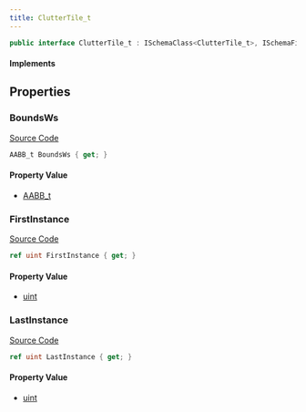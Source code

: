```yaml
---
title: ClutterTile_t
---
```


```csharp
public interface ClutterTile_t : ISchemaClass<ClutterTile_t>, ISchemaField, ISchemaClass, INativeHandle
```

#### Implements

## Properties

### BoundsWs

[Source Code](https://github.com/swiftly-solution/swiftlys2/blob/beta/managed/src/SwiftlyS2.Generated/Schemas/Interfaces/ClutterTile_t.cs#L20)

```csharp
AABB_t BoundsWs { get; }
```

#### Property Value

- [AABB_t](/docs/api/shared/schemadefinitions/aabb_t)

### FirstInstance

[Source Code](https://github.com/swiftly-solution/swiftlys2/blob/beta/managed/src/SwiftlyS2.Generated/Schemas/Interfaces/ClutterTile_t.cs#L16)

```csharp
ref uint FirstInstance { get; }
```

#### Property Value

- [uint](https://learn.microsoft.com/dotnet/api/system.uint32)

### LastInstance

[Source Code](https://github.com/swiftly-solution/swiftlys2/blob/beta/managed/src/SwiftlyS2.Generated/Schemas/Interfaces/ClutterTile_t.cs#L18)

```csharp
ref uint LastInstance { get; }
```

#### Property Value

- [uint](https://learn.microsoft.com/dotnet/api/system.uint32)

